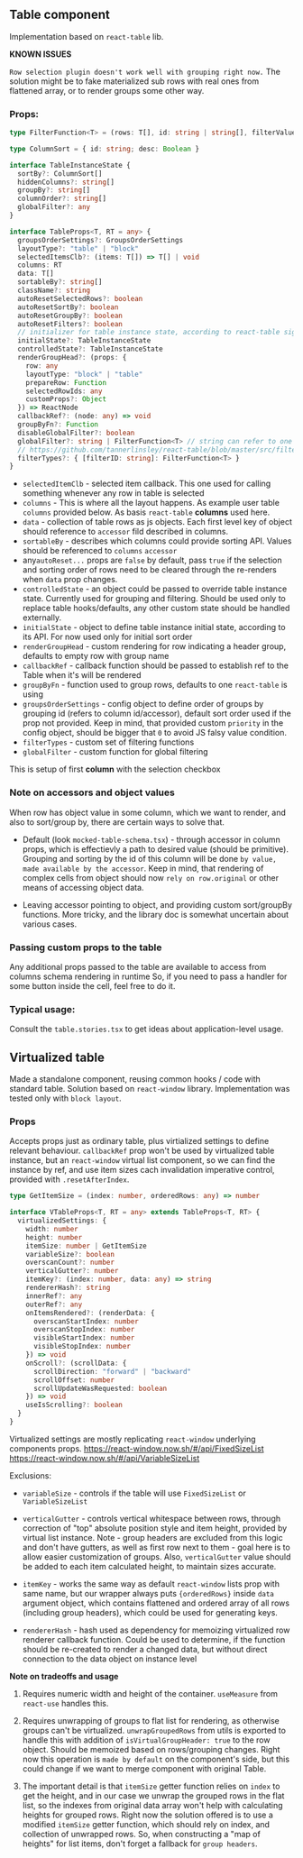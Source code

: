 ## Table component

Implementation based on `react-table` lib.

**KNOWN ISSUES**

`Row selection plugin doesn't work well with grouping right now.`
The solution might be to fake materialized sub rows with real ones
from flattened array, or to render groups some other way.

### Props:

```typescript
type FilterFunction<T> = (rows: T[], id: string | string[], filterValue: any) => T[]

type ColumnSort = { id: string; desc: Boolean }

interface TableInstanceState {
  sortBy?: ColumnSort[]
  hiddenColumns?: string[]
  groupBy?: string[]
  columnOrder?: string[]
  globalFilter?: any
}

interface TableProps<T, RT = any> {
  groupsOrderSettings?: GroupsOrderSettings
  layoutType?: "table" | "block"
  selectedItemsClb?: (items: T[]) => T[] | void
  columns: RT
  data: T[]
  sortableBy?: string[]
  className?: string
  autoResetSelectedRows?: boolean
  autoResetSortBy?: boolean
  autoResetGroupBy?: boolean
  autoResetFilters?: boolean
  // initializer for table instance state, according to react-table signature
  initialState?: TableInstanceState
  controlledState?: TableInstanceState
  renderGroupHead?: (props: {
    row: any
    layoutType: "block" | "table"
    prepareRow: Function
    selectedRowIds: any
    customProps?: Object
  }) => ReactNode
  callbackRef?: (node: any) => void
  groupByFn?: Function
  disableGlobalFilter?: boolean
  globalFilter?: string | FilterFunction<T> // string can refer to one of filterTypes
  // https://github.com/tannerlinsley/react-table/blob/master/src/filterTypes.js
  filterTypes?: { [filterID: string]: FilterFunction<T> }
}
```

- `selectedItemClb` - selected item callback. This one used for calling something whenever any row in table is selected
- `columns` - This is where all the layout happens. As example user table `columns` provided below. As basis `react-table` **columns** used here.
- `data` - collection of table rows as js objects. Each first level key of object should reference to `accessor` fild described in columns.
- `sortableBy` - describes which columns could provide sorting API. Values should be referenced to `columns` `accessor`
- any`autoReset...` props are `false` by default, pass `true` if the selection
  and sorting order of rows need to be cleared through the re-renders when `data` prop changes.
- `controlledState` - an object could be passed to override table instance state. Currently used
  for grouping and filtering. Should be used only to replace table hooks/defaults, any other custom state should be handled externally.
- `initialState` - object to define table instance initial state, according to its API. For now used
  only for initial sort order
- `renderGroupHead` - custom rendering for row indicating a header group, defaults to empty row with group name
- `callbackRef` - callback function should be passed to establish ref to the Table when it's will be rendered
- `groupByFn` - function used to group rows, defaults to one `react-table` is using
- `groupsOrderSettings` - config object to define order of groups by grouping id (refers to column id/accessor),
  default sort order used if the prop not provided. Keep in mind, that provided custom `priority` in the config
  object, should be bigger that `0` to avoid JS falsy value condition.
- `filterTypes` - custom set of filtering functions
- `globalFilter` - custom function for global filtering

This is setup of first **column** with the selection checkbox

### Note on accessors and object values

When row has object value in some column, which we want to render, and also to sort/group by,
there are certain ways to solve that.

- Default (look `mocked-table-schema.tsx`) - through accessor in column props, which is effectievly
  a path to desired value (should be primitive). Grouping and sorting by the id of this column will
  be done `by value, made available by the accessor`. Keep in mind, that rendering of complex cells
  from object should now `rely on row.original` or other means of accessing object data.

- Leaving accessor pointing to object, and providing custom sort/groupBy functions. More tricky,
  and the library doc is somewhat uncertain about various cases.

### Passing custom props to the table

Any additional props passed to the table are available to access from columns schema rendering in runtime
So, if you need to pass a handler for some button inside the cell, feel free to do it.

### Typical usage:

Consult the `table.stories.tsx` to get ideas about application-level usage.

## Virtualized table

Made a standalone component, reusing common hooks / code with standard table.
Solution based on `react-window` library.
Implementation was tested only with `block layout`.

### Props

Accepts props just as ordinary table, plus virtialized settings to define relevant
behaviour. `callbackRef` prop won't be used by virtualized table instance, but an `react-window` virtual
list component, so we can find the instance by ref, and use item sizes cach invalidation imperative control,
provided with `.resetAfterIndex`.

```typescript
type GetItemSize = (index: number, orderedRows: any) => number

interface VTableProps<T, RT = any> extends TableProps<T, RT> {
  virtualizedSettings: {
    width: number
    height: number
    itemSize: number | GetItemSize
    variableSize?: boolean
    overscanCount?: number
    verticalGutter?: number
    itemKey?: (index: number, data: any) => string
    rendererHash?: string
    innerRef?: any
    outerRef?: any
    onItemsRendered?: (renderData: {
      overscanStartIndex: number
      overscanStopIndex: number
      visibleStartIndex: number
      visibleStopIndex: number
    }) => void
    onScroll?: (scrollData: {
      scrollDirection: "forward" | "backward"
      scrollOffset: number
      scrollUpdateWasRequested: boolean
    }) => void
    useIsScrolling?: boolean
  }
}
```

Virtualized settings are mostly replicating `react-window` underlying components props.
https://react-window.now.sh/#/api/FixedSizeList
https://react-window.now.sh/#/api/VariableSizeList

Exclusions:

- `variableSize` - controls if the table will use `FixedSizeList` or `VariableSizeList`

- `verticalGutter` - controls vertical whitespace between rows, through correction of
  "top" absolute position style and item height, provided by virtual list instance.
  Note - group headers are excluded from this logic and don't have gutters, as well as
  first row next to them - goal here is to allow easier customization of groups.
  Also, `verticalGutter` value should be added to each item calculated height, to maintain
  sizes accurate.

- `itemKey` - works the same way as default `react-window` lists prop with same name, but
  our wrapper always puts `{orderedRows}` inside `data` argument object, which contains
  flattened and ordered array of all rows (including group headers), which could be used
  for generating keys.

- `rendererHash` - hash used as dependency for memoizing virtualized row renderer callback function.
  Could be used to determine, if the function should be re-created to render a changed data, but without
  direct connection to the data object on instance level

**Note on tradeoffs and usage**

1. Requires numeric width and height of the container. `useMeasure` from `react-use` handles
   this.

2. Requires unwrapping of groups to flat list for rendering, as otherwise groups can't be virtualized.
   `unwrapGroupedRows` from utils is exported to handle this with addition of `isVirtualGroupHeader: true`
   to the row object. Should be memoized based on rows/grouping changes. Right now this operation
   is `made by default` on the component's side, but this could change if we want to merge component
   with original Table.

3. The important detail is that `itemSize` getter function relies on `index` to get the height,
   and in our case we unwrap the grouped rows in the flat list, so the indexes from original data array
   won't help with calculating heights for grouped rows. Right now the solution offered is to use
   a modified `itemSize` getter function, which should rely on index, and collection of unwrapped rows.
   So, when constructing a "map of heights" for list items, don't forget a fallback for `group headers`.
